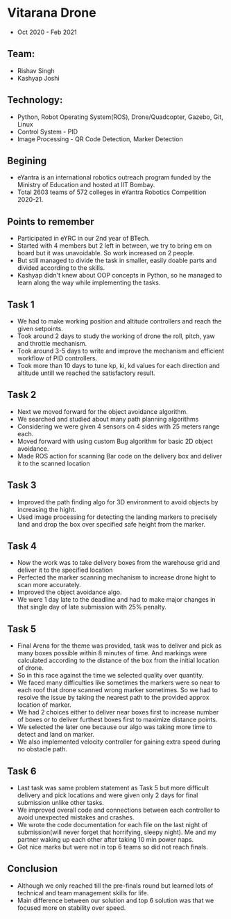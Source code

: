 # Vitarana Drone 
- Oct 2020 - Feb 2021

## Team:
- Rishav Singh
- Kashyap Joshi

## Technology:
- Python, Robot Operating System(ROS), Drone/Quadcopter, Gazebo, Git, Linux 
- Control System - PID
- Image Processing - QR Code Detection, Marker Detection

## Begining
- eYantra is an international robotics outreach program funded by the Ministry
  of Education and hosted at IIT Bombay.
- Total 2603 teams of 572 colleges in eYantra Robotics Competition 2020-21.

## Points to remember
- Participated in eYRC in our 2nd year of BTech.
- Started with 4 members but 2 left in between, we try to bring em on board but
  it was unavoidable. So work increased on 2 people.
- But still managed to divide the task in smaller, easily doable parts and
  divided according to the skills.
- Kashyap didn't knew about OOP concepts in Python, so he managed to learn
  along the way while implementing the tasks.

## Task 1
- We had to make working position and altitude controllers and reach the given setpoints.
- Took around 2 days to study the working of drone the roll, pitch, yaw and
  throttle mechanism.
- Took around 3-5 days to write and improve the mechanism and efficient
  workflow of PID controllers.
- Took more than 10 days to tune kp, ki, kd values for each direction and
  altitude untill we reached the satisfactory result.

## Task 2
- Next we moved forward for the object avoidance algorithm.
- We searched and studied about many path planning algorithms
- Considering we were given 4 sensors on 4 sides with 25 meters range each.
- Moved forward with using custom Bug algorithm for basic 2D object avoidance.
- Made ROS action for scanning Bar code on the delivery box and deliver it to the
  scanned location

## Task 3
- Improved the path finding algo for 3D environment to avoid objects by
  increasing the hight.
- Used image processing for detecting the landing markers to precisely land and
  drop the box over specified safe height from the marker.

## Task 4
- Now the work was to take delivery boxes from the warehouse grid and deliver
  it to the specified location
- Perfected the marker scanning mechanism to increase drone hight to scan more
  accurately.
- Improved the object avoidance algo.
- We were 1 day late to the deadline and had to make major changes in that
  single day of late submission with 25% penalty.

## Task 5
- Final Arena for the theme was provided, task was to deliver and pick as many
  boxes possible within 8 minutes of time. And markings were calculated
  according to the distance of the box from the initial location of drone.
- So in this race against the time we selected quality over quantity.
- We faced many difficulties like sometimes the markers were so near to each
  roof that drone scanned wrong marker sometimes. So we had to resolve the
  issue by taking the nearest path to the provided approx location of marker.
- We had 2 choices either to deliver near boxes first to increase number of
  boxes or to deliver furthest boxes first to maximize distance points.
- We selected the later one because our algo was taking more time to detect and
  land on marker.
- We also implemented velocity controller for gaining extra speed during no
  obstacle path.

## Task 6
- Last task was same problem statement as Task 5 but more difficult delivery
  and pick locations and were given only 2 days for final submission unlike
  other tasks.
- We improved overall code and connections between each controller to avoid
  unexpected mistakes and crashes.
- We wrote the code documentation for each file on the last night of
  submission(will never forget that horrifying, sleepy night). Me and my
  partner waking up each other after taking 10 min power naps.
- Got nice marks but were not in top 6 teams so did not reach finals.

## Conclusion
- Although we only reached till the pre-finals round but learned lots of
  technical and team management skills for life.
- Main difference between our solution and top 6 solution was that we focused
  more on stability over speed.
